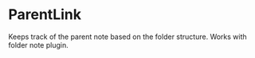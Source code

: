 # ParentLink

Keeps track of the parent note based on the folder structure. Works with folder note plugin.